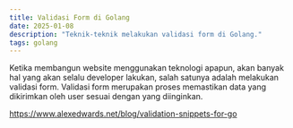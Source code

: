 ```yaml
---
title: Validasi Form di Golang
date: 2025-01-08
description: "Teknik-teknik melakukan validasi form di Golang."
tags: golang
---
```


Ketika membangun website menggunakan teknologi apapun, akan banyak hal yang akan selalu developer lakukan, salah satunya adalah melakukan validasi form. Validasi form merupakan proses memastikan data yang dikirimkan oleh user sesuai dengan yang diinginkan.

https://www.alexedwards.net/blog/validation-snippets-for-go 